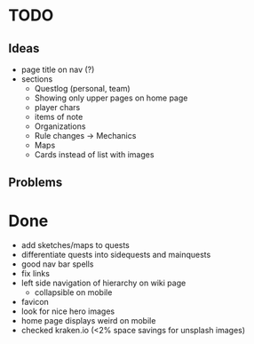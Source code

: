 # TODO

## Ideas
- page title on nav (?)
- sections
  - Questlog (personal, team)
  - Showing only upper pages on home page
  - player chars
  - items of note
  - Organizations
  - Rule changes -> Mechanics
  - Maps
  - Cards instead of list with images

## Problems

# Done
- add sketches/maps to quests
- differentiate quests into sidequests and mainquests
- good nav bar spells
- fix links
- left side navigation of hierarchy on wiki page
  - collapsible on mobile
- favicon
- look for nice hero images
- home page displays weird on mobile
- checked kraken.io (<2% space savings for unsplash images)